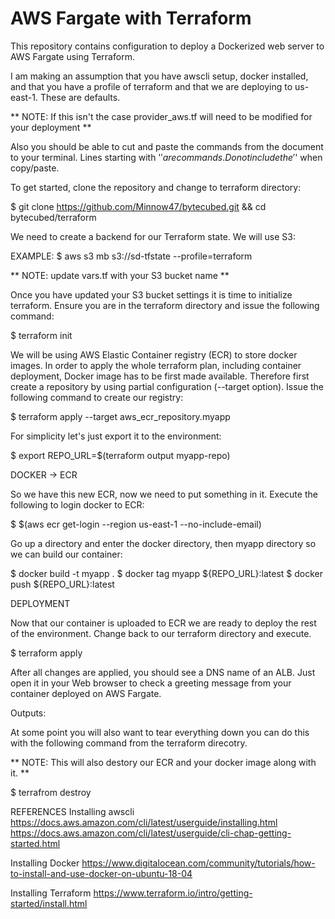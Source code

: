 # AWS Fargate with Terraform

This repository contains configuration to deploy a Dockerized web server to AWS Fargate using Terraform.

I am making an assumption that you have awscli setup, docker installed, and that you have a profile of terraform and that we are deploying to us-east-1. These are defaults.

** NOTE: If this isn't the case provider_aws.tf will need to be modified for your deployment **

Also you should be able to cut and paste the commands from the document to your terminal. Lines starting with '$' are commands. Do not include the '$' when copy/paste.

To get started, clone the repository and change to terraform directory:

$ git clone https://github.com/Minnow47/bytecubed.git && cd bytecubed/terraform 

We need to create a backend for our Terraform state. We will use S3:

EXAMPLE: 
$ aws s3 mb s3://sd-tfstate --profile=terraform

** NOTE: update vars.tf with your S3 bucket name **

Once you have updated your S3 bucket settings it is time to initialize terraform. Ensure you are in the terraform directory and issue the following command:

$ terraform init

We will be using AWS Elastic Container registry (ECR) to store docker images. In order to apply the whole terraform plan, including container deployment, Docker image has to be first made available. Therefore first create a repository by using partial configuration (--target option). Issue the following command to create our registry:

$ terraform apply --target aws_ecr_repository.myapp  

For simplicity let's just export it to the environment:

$ export REPO_URL=$(terraform output myapp-repo)  

DOCKER -> ECR

So we have this new ECR, now we need to put something in it. Execute the following to login docker to ECR:

$ $(aws ecr get-login --region us-east-1 --no-include-email)

Go up a directory and enter the docker directory, then myapp directory so we can build our container:

$ docker build -t myapp .
$ docker tag myapp ${REPO_URL}:latest
$ docker push ${REPO_URL}:latest

DEPLOYMENT

Now that our container is uploaded to ECR we are ready to deploy the rest of the environment. Change back to our terraform directory and execute.

$ terraform apply

After all changes are applied, you should see a DNS name of an ALB. Just open it in your Web browser to check a greeting message from your container deployed on AWS Fargate.

Outputs:


At some point you will also want to tear everything down you can do this with the following command from the terraform direcotry.

** NOTE: This will also destory our ECR and your docker image along with it. **

$ terrafrom destroy


REFERENCES
Installing awscli
https://docs.aws.amazon.com/cli/latest/userguide/installing.html
https://docs.aws.amazon.com/cli/latest/userguide/cli-chap-getting-started.html

Installing Docker
https://www.digitalocean.com/community/tutorials/how-to-install-and-use-docker-on-ubuntu-18-04

Installing Terraform
https://www.terraform.io/intro/getting-started/install.html



